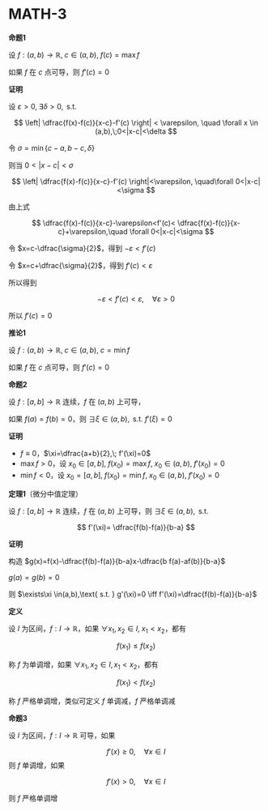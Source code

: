 # MATH-3

**命题1**

设 $f:(a,b)\to \mathbb{R},\;c\in(a,b),\; f(c)=\max f$

如果 $f$ 在 $c$ 点可导，则 $f'(c)=0$

**证明**

设 $\varepsilon>0, \; \exists \delta>0,\text{ s.t. }$

$$
\left| \dfrac{f(x)-f(c)}{x-c}-f'(c) \right| < \varepsilon, \quad \forall x \in (a,b),\;0<|x-c|<\delta
$$

令 $\sigma=\min \{ c-a,b-c,\delta \}$

则当 $0<|x-c|<\sigma$

$$
\left| \dfrac{f(x)-f(c)}{x-c}-f'(c) \right|<\varepsilon, \quad\forall 0<|x-c|<\sigma
$$

由上式

 $$
\dfrac{f(x)-f(c)}{x-c}-\varepsilon<f'(c)< \dfrac{f(x)-f(c)}{x-c}+\varepsilon,\quad \forall 0<|x-c|<\sigma
$$

令 $x=c-\dfrac{\sigma}{2}$，得到 $-\varepsilon<f'(c)$

令 $x=c+\dfrac{\sigma}{2}$，得到 $f'(c)<\varepsilon$

所以得到

$$
-\varepsilon<f'(c)<\varepsilon, \quad \forall \varepsilon>0
$$

所以 $f'(c)=0$

**推论1**

设 $f :(a,b)\to \mathbb{R},\; c\in(a,b), \; c=\min f$

如果 $f$ 在 $c$ 点可导，则 $f'(c)=0$

**命题2**

设 $f:[a,b]\to \mathbb{R}$ 连续，$f$ 在 $(a,b)$ 上可导，

如果 $f(a)=f(b)=0$，则 $\exists \xi \in(a,b),\text{ s.t. } f'(\xi)=0$

**证明**

- $f\equiv 0$，$\xi=\dfrac{a+b}{2},\; f'(\xi)=0$
- $\max f>0$，设 $x_{0}\in[a,b],\;f(x_{0})=\max f,\;x_{0}\in(a,b),\;f'(x_{0})=0$
- $\min f<0$，设 $x_{0}=[a,b], \;f(x_{0})=\min f, \;x_{0}\in(a,b), \;f'(x_{0})=0$

**定理1**（微分中值定理）

设 $f:[a,b]\to \mathbb{R}$ 连续，$f$ 在 $(a,b)$ 上可导，则 $\exists \xi \in(a,b),\text{ s.t. }$

$$
f'(\xi)= \dfrac{f(b)-f(a)}{b-a}
$$

**证明**

构造 $g(x)=f(x)-\dfrac{f(b)-f(a)}{b-a}x-\dfrac{b f(a)-af(b)}{b-a}$

$g(a)=g(b)=0$

则 $\exists\xi \in(a,b),\text{ s.t. } g'(\xi)=0 \iff f'(\xi)=\dfrac{f(b)-f(a)}{b-a}$

**定义**

设 $I$ 为区间，$f:I\to \mathbb{R}$，如果 $\forall x_{1},x_{2}\in I,\;x_{1}<x_{2}$，都有

$$
f(x_{1})\leq f(x_{2})
$$

称 $f$ 为单调增，如果 $\forall x_{1},x_{2}\in I,x_{1}<x_{2}$，都有

$$
f(x_{1})<f(x_{2})
$$

称 $f$ 严格单调增，类似可定义 $f$ 单调减，$f$ 严格单调减

**命题3**

设 $I$ 为区间，$f:I\to \mathbb{R}$ 可导，如果

$$
f'(x)\geq 0,\quad \forall x \in I
$$
则 $f$ 单调增，如果

$$
f'(x)>0, \quad \forall x \in I
$$

则 $f$ 严格单调增

